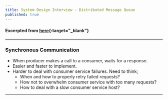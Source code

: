 ```yaml
---
title: System Design Interview - Distributed Message Queue
published: true
---
```


#### Excerpted from [here](https://youtu.be/iJLL-KPqBpM){:target="_blank"}

-----------------------

### Synchronous Communication
- When producer makes a call to a consumer, waits for a response. 
- Easier and faster to implement. 
- Harder to deal with consumer service failures. Need to think;
  - When and how to properly retry failed requests? 
  - How not to overwhelm consumer service with too many requests?
  - How to deal with a slow consumer service host? 

-----------------------

